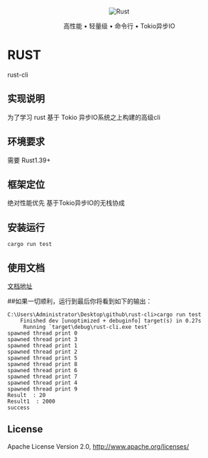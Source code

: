 <br>

<p align="center">
<img src="https://picb.zhimg.com/v2-cb1db68b184ed26bc6e2ff0b3108a827_1440w.jpg?source=172ae18b" alt="Rust">
</p>

<p align="center">高性能 • 轻量级 • 命令行 • Tokio异步IO</p>

# RUST
rust-cli

## 实现说明

为了学习 rust 基于 Tokio 异步IO系统之上构建的高级cli 

## 环境要求

需要 Rust1.39+


## 框架定位

绝对性能优先 基于Tokio异步IO的无栈协成

## 安装运行

```
cargo run test
```

## 使用文档

[文档地址](https://actix.rs/docs/)

##如果一切顺利，运行到最后你将看到如下的输出：
```
C:\Users\Administrator\Desktop\github\rust-cli>cargo run test
    Finished dev [unoptimized + debuginfo] target(s) in 0.27s
     Running `target\debug\rust-cli.exe test`
spawned thread print 0
spawned thread print 3
spawned thread print 1
spawned thread print 2
spawned thread print 5
spawned thread print 8
spawned thread print 6
spawned thread print 7
spawned thread print 4
spawned thread print 9
Result  : 20
Result1  : 2000
success

```


## License

Apache License Version 2.0, http://www.apache.org/licenses/